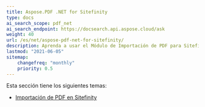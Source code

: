 ```yaml
---
title: Aspose.PDF .NET for Sitefinity
type: docs
ai_search_scope: pdf_net
ai_search_endpoint: https://docsearch.api.aspose.cloud/ask
weight: 40
url: /es/net/aspose-pdf-net-for-sitefinity/
description: Aprenda a usar el Módulo de Importación de PDF para Sitefinity
lastmod: "2021-06-05"
sitemap:
    changefreq: "monthly"
    priority: 0.5
---
```

Esta sección tiene los siguientes temas:

- [Importación de PDF en Sitefinity](/pdf/es/net/sitefinity-pdf-import/)